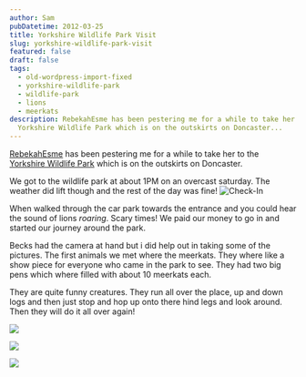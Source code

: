 ```yaml
---
author: Sam
pubDatetime: 2012-03-25
title: Yorkshire Wildlife Park Visit
slug: yorkshire-wildlife-park-visit
featured: false
draft: false
tags:
  - old-wordpress-import-fixed
  - yorkshire-wildlife-park
  - wildlife-park
  - lions
  - meerkats
description: RebekahEsme has been pestering me for a while to take her to the
  Yorkshire Wildlife Park which is on the outskirts on Doncaster...
---
```

[RebekahEsme](http://rebekahesme.com) has been pestering me for a while to take her to the [Yorkshire Wildlife Park](http://www.yorkshirewildlifepark.co.uk/) which is on the outskirts on Doncaster.

We got to the wildlife park at about 1PM on an overcast saturday. The weather did lift though and the rest of the day was fine! ![Check-In](http://cl.ly/3W1d0q1Y291f45033m0R/Image%202012-03-24%20at%207.01.09%20PM.png)

When walked through the car park towards the entrance and you could hear the sound of lions _roaring_. Scary times! We paid our money to go in and started our journey around the park.

Becks had the camera at hand but i did help out in taking some of the pictures. The first animals we met where the meerkats. They where like a show piece for everyone who came in the park to see. They had two big pens which where filled with about 10 meerkats each.

They are quite funny creatures. They run all over the place, up and down logs and then just stop and hop up onto there hind legs and look around. Then they will do it all over again!

![](/assets/2012/2012-03-25-meerkat_6866263448_o.jpg)

![](/assets/2012/2012-03-25-lions_6866199328_o.jpg)

![](/assets/2012/2012-03-25-wallaby_6866183876_o.jpg)